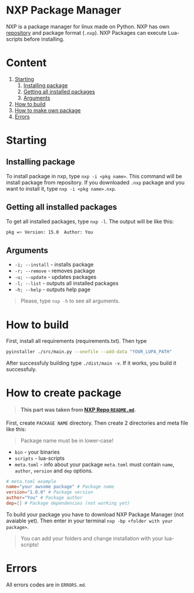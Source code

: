 # NXP Package Manager
NXP is a package manager for linux made on Python.
NXP has own [repository](https://github.com/hithja/nxp-repo) and package format (`.nxp`).
NXP Packages can execute Lua-scripts before installing.
# Content
1. [Starting](#starting)
    1. [Installing package](#installing-package)
    2. [Getting all installed packages](#getting-all-installed-packages)
    3. [Arguments](#arguments)
2. [How to build](#how-to-build)
3. [How to make own package]()
4. [Errors](#errors)

# Starting
## Installing package
To install package in nxp, type `nxp -i <pkg name>`. This command will be install package from repository. If you downloaded `.nxp` package and you want to install it, type `nxp -i <pkg name>.nxp`.

## Getting all installed packages
To get all installed packages, type `nxp -l`.
The output will be like this:
```bash
pkg => Version: 15.0  Author: You
```

## Arguments
- `-i; --install` - installs package
- `-r; --remove` - removes package
- `-u; --update` - updates packages
- `-l; --list` - outputs all installed packages
- `-h; --help` - outputs help page
> Please, type `nxp -h` to see all arguments.

# How to build
First, install all requirements (requirements.txt).
Then type 
```sh
pyinstaller ./src/main.py --onefile --add-data "YOUR_LUPA_PATH"
```
After successfuly building type `./dist/main -v`. If it works, you build it successfuly.

# How to create package
> #### This part was taken from [NXP Repo `README.md`](https://github.com/hithja/nxp-repo/blob/main/README.md#how-to-create-package).

First, create `PACKAGE NAME` directory. Then create 2 directories and meta file like this:
>  Package name must be in lower-case!
- `bin` - your binaries
- `scripts` - lua-scripts
- `meta.toml` - info about your package
`meta.toml` must contain `name`, `author`, `version` and `dep` options.
```toml
# meta.toml example
name="your awsome package" # Package name
version="1.0.0" # Package version
author="You" # Package author
dep=[] # Package dependencies (not working yet)
```
To build your package you have to download NXP Package Manager (not avaiable yet).
Then enter in your terminal `nxp -bp <folder with your package>`.
> You can add your folders and change installation with your lua-scripts!

# Errors
All errors codes are in `ERRORS.md`.